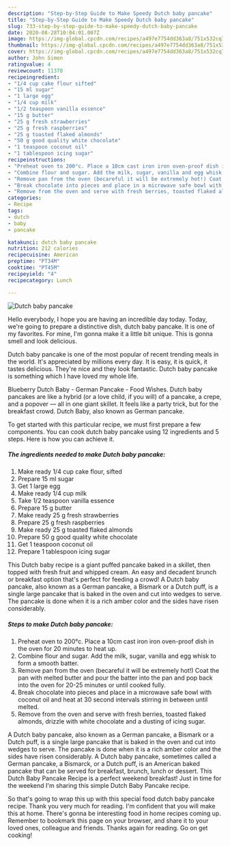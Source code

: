 ```yaml
---
description: "Step-by-Step Guide to Make Speedy Dutch baby pancake"
title: "Step-by-Step Guide to Make Speedy Dutch baby pancake"
slug: 733-step-by-step-guide-to-make-speedy-dutch-baby-pancake
date: 2020-08-28T10:04:01.007Z
image: https://img-global.cpcdn.com/recipes/a497e7754dd363a8/751x532cq70/dutch-baby-pancake-recipe-main-photo.jpg
thumbnail: https://img-global.cpcdn.com/recipes/a497e7754dd363a8/751x532cq70/dutch-baby-pancake-recipe-main-photo.jpg
cover: https://img-global.cpcdn.com/recipes/a497e7754dd363a8/751x532cq70/dutch-baby-pancake-recipe-main-photo.jpg
author: John Simon
ratingvalue: 4
reviewcount: 11370
recipeingredient:
- "1/4 cup cake flour sifted"
- "15 ml sugar"
- "1 large egg"
- "1/4 cup milk"
- "1/2 teaspoon vanilla essence"
- "15 g butter"
- "25 g fresh strawberries"
- "25 g fresh raspberries"
- "25 g toasted flaked almonds"
- "50 g good quality white chocolate"
- "1 teaspoon coconut oil"
- "1 tablespoon icing sugar"
recipeinstructions:
- "Preheat oven to 200°c. Place a 10cm cast iron iron oven-proof dish in the oven for 20 minutes to heat up."
- "Combine flour and sugar. Add the milk, sugar, vanilla and egg whisk to form a smooth batter."
- "Remove pan from the oven (becareful it will be extremely hot!) Coat the pan with melted butter and pour the batter into the pan and pop back into the oven for 20-25 minutes or until cooked fully."
- "Break chocolate into pieces and place in a microwave safe bowl with coconut oil and heat at 30 second intervals stirring in between until melted."
- "Remove from the oven and serve with fresh berries, toasted flaked almonds, drizzle with white chocolate and a dusting of icing sugar."
categories:
- Recipe
tags:
- dutch
- baby
- pancake

katakunci: dutch baby pancake 
nutrition: 212 calories
recipecuisine: American
preptime: "PT34M"
cooktime: "PT45M"
recipeyield: "4"
recipecategory: Lunch

---
```



![Dutch baby pancake](https://img-global.cpcdn.com/recipes/a497e7754dd363a8/751x532cq70/dutch-baby-pancake-recipe-main-photo.jpg)

Hello everybody, I hope you are having an incredible day today. Today, we're going to prepare a distinctive dish, dutch baby pancake. It is one of my favorites. For mine, I'm gonna make it a little bit unique. This is gonna smell and look delicious.

Dutch baby pancake is one of the most popular of recent trending meals in the world. It's appreciated by millions every day. It is easy, it is quick, it tastes delicious. They're nice and they look fantastic. Dutch baby pancake is something which I have loved my whole life.

Blueberry Dutch Baby - German Pancake - Food Wishes. Dutch baby pancakes are like a hybrid (or a love child, if you will) of a pancake, a crepe, and a popover — all in one giant skillet. It feels like a party trick, but for the breakfast crowd. Dutch Baby, also known as German pancake.


To get started with this particular recipe, we must first prepare a few components. You can cook dutch baby pancake using 12 ingredients and 5 steps. Here is how you can achieve it.

<!--inarticleads1-->

##### The ingredients needed to make Dutch baby pancake:

1. Make ready 1/4 cup cake flour, sifted
1. Prepare 15 ml sugar
1. Get 1 large egg
1. Make ready 1/4 cup milk
1. Take 1/2 teaspoon vanilla essence
1. Prepare 15 g butter
1. Make ready 25 g fresh strawberries
1. Prepare 25 g fresh raspberries
1. Make ready 25 g toasted flaked almonds
1. Prepare 50 g good quality white chocolate
1. Get 1 teaspoon coconut oil
1. Prepare 1 tablespoon icing sugar


This Dutch baby recipe is a giant puffed pancake baked in a skillet, then topped with fresh fruit and whipped cream. An easy and decadent brunch or breakfast option that&#39;s perfect for feeding a crowd! A Dutch baby pancake, also known as a German pancake, a Bismark or a Dutch puff, is a single large pancake that is baked in the oven and cut into wedges to serve. The pancake is done when it is a rich amber color and the sides have risen considerably. 

<!--inarticleads2-->

##### Steps to make Dutch baby pancake:

1. Preheat oven to 200°c. Place a 10cm cast iron iron oven-proof dish in the oven for 20 minutes to heat up.
1. Combine flour and sugar. Add the milk, sugar, vanilla and egg whisk to form a smooth batter.
1. Remove pan from the oven (becareful it will be extremely hot!) Coat the pan with melted butter and pour the batter into the pan and pop back into the oven for 20-25 minutes or until cooked fully.
1. Break chocolate into pieces and place in a microwave safe bowl with coconut oil and heat at 30 second intervals stirring in between until melted.
1. Remove from the oven and serve with fresh berries, toasted flaked almonds, drizzle with white chocolate and a dusting of icing sugar.


A Dutch baby pancake, also known as a German pancake, a Bismark or a Dutch puff, is a single large pancake that is baked in the oven and cut into wedges to serve. The pancake is done when it is a rich amber color and the sides have risen considerably. A Dutch baby pancake, sometimes called a German pancake, a Bismarck, or a Dutch puff, is an American baked pancake that can be served for breakfast, brunch, lunch or dessert. This Dutch Baby Pancake Recipe is a perfect weekend breakfast! Just in time for the weekend I&#39;m sharing this simple Dutch Baby Pancake recipe. 

So that's going to wrap this up with this special food dutch baby pancake recipe. Thank you very much for reading. I'm confident that you will make this at home. There's gonna be interesting food in home recipes coming up. Remember to bookmark this page on your browser, and share it to your loved ones, colleague and friends. Thanks again for reading. Go on get cooking!
